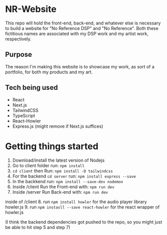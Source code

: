 # NR-Website

This repo will hold the front-end, back-end, and whatever else is necessary to build a website for "No Reference DSP" and "No Reference". Both these fictitious names are associated with my DSP work and my artist work, respectively. 

## Purpose
The reason I'm making this website is to showcase my work, as sort of a portfolio, for both my products and my art.

## Tech being used
- React
- Next.js
- TailwindCSS
- TypeScript
- React-Howler
- Express.js (might remove if Next.js suffices) 


# Getting things started
1. Download/install the latest version of Nodejs
2. Go to client folder run: `npm install` 
3. `cd client` then Run: `npm install -D tailwindcss`
4. For the backend `cd server` run: `npm install express --save`
5. In the backkend run: `npm install --save-dev nodemon`
6. Inside /client Run the Front-end with: `npm run dev`
7. Inside /server Run Back-end with:  `npm run dev`

inside of /client
8. run `npm install howler` for the audio player library howler.js
9. run `npm instasll --save react-howler` for the react wrapper of howler.js

(I think the backend dependencies got pushed to the repo, so you might just be able to hit step 5 and step 7)